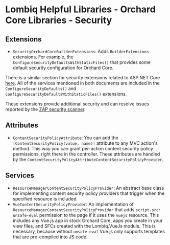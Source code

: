 # Lombiq Helpful Libraries - Orchard Core Libraries - Security

## Extensions

- `SecurityOrchardCoreBuilderExtensions`: Adds `BuilderExtensions` extensions. For example, the `ConfigureSecurityDefaultsWithStaticFiles()` that provides some default security configuration for Orchard Core.

There is a similar section for security extensions related to ASP.NET Core [here](../../Lombiq.HelpfulLibraries.AspNetCore/Docs/Security.md). All of the services mentioned in both documents are included in the `ConfigureSecurityDefaults()` and `ConfigureSecurityDefaultsWithStaticFiles()` extensions.

These extensions provide additional security and can resolve issues reported by the [ZAP security scanner](https://github.com/Lombiq/UI-Testing-Toolbox/blob/dev/Lombiq.Tests.UI/Docs/SecurityScanning.md).

## Attributes

- `ContentSecurityPolicyAttribute`: You can add the `[ContentSecurityPolicy(value, name)]` attribute to any MVC action's method. This way you can grant per-action content security policy permissions, right there in the controller. These attributes are handled by the `ContentSecurityPolicyAttributeContentSecurityPolicyProvider`.

## Services

- `ResourceManagerContentSecurityPolicyProvider`: An abstract base class for implementing content security policy providers that trigger when the specified resource is included.
- `VueContentSecurityPolicyProvider`: An implementation of `ResourceManagerContentSecurityPolicyProvider` that adds `script-src: unsafe-eval` permission to the page if it uses the `vuejs` resource. This includes any Vue.js app in stock Orchard Core, apps you create in your view files, and SFCs created with the Lombiq.VueJs module. This is necessary, because without `unsafe-eval` Vue.js only supports templates that are pre-compiled into JS code.

